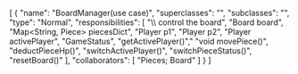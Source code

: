 [
  {
    "name": "BoardManager(use case)",
    "superclasses": "",
    "subclasses": "",
    "type": "Normal",
    "responsibilities": [
      "\\\\ control the board",
      "Board board",
      "Map<String, Piece> piecesDict",
      "Player p1",
      "Player p2",
      "Player activePlayer",
      "GameStatus",
      "getActivePlayer()","
      "void movePiece()",
      "deductPieceHp()",
      "switchActivePlayer()",
      "switchPieceStatus()",
      "resetBoard()"
    ],
    "collaborators": [
      "Pieces; Board"
    ]
  }
]